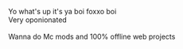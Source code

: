 Yo what's up it's ya boi foxxo boi<br />
Very oponionated<br />
<br />
Wanna do Mc mods and 100% offline web projects
